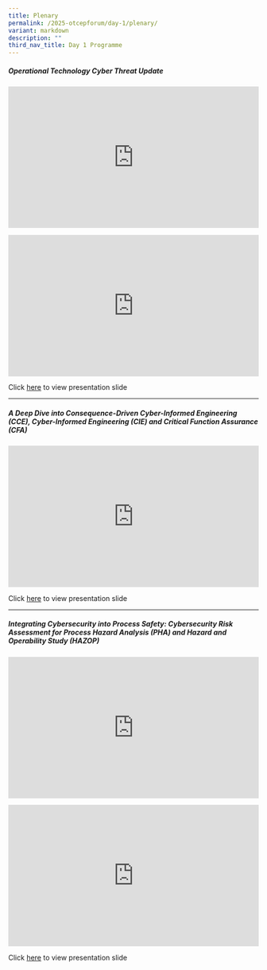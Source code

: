 ```yaml
---
title: Plenary
permalink: /2025-otcepforum/day-1/plenary/
variant: markdown
description: ""
third_nav_title: Day 1 Programme
---
```

<h5><strong>Operational Technology Cyber Threat Update</strong></h5>
<p></p>
<div class="video-container">
<iframe height="315" width="560" allowfullscreen="true" frameborder="0" src="https://www.youtube.com/embed/X6pR1qk44SQ?si=9ZoGprh2mwTybQ_Y"></iframe>
</div>
<p></p>
<div class="video-container">
<iframe height="315" width="560" allowfullscreen="true" frameborder="0" src="https://www.youtube.com/embed/tORBzh82Yig?si=7-vYTJeVshuOBhj6"></iframe>
</div>

Click [here](https://www.dropbox.com/scl/fi/7jp8h86mzuxiau59blw6u/CSA-OTCEP-Forum-2025_Presentation-Carhart-1.pdf?rlkey=o6zttduq70ob9go91e0x4lfqe&amp;st=erbprijg&amp;dl=0) to view presentation slide
<p></p>
<hr>
<p></p>
<h5><strong>A Deep Dive into Consequence-Driven Cyber-Informed Engineering (CCE), Cyber-Informed Engineering (CIE) and Critical Function Assurance (CFA)</strong></h5>
<p></p>
<div class="video-container">
<iframe height="315" width="560" allowfullscreen="true" frameborder="0" src="https://www.youtube.com/embed/speU61T5e6k?si=iH6vsBU9umCIJPuR"></iframe>
</div>

Click [here](https://www.dropbox.com/scl/fi/zbgk18lbned4s75592bzc/A-deep-dive-into-CCE-CIE-and-CFA-Tudor-Conway.pdf?rlkey=4yoc6lzqb9e4o7vq4zb1u98xt&amp;st=oy18q2cs&amp;dl=0) to view presentation slide
<p></p>
<hr>
<p></p>
<h5><strong>Integrating Cybersecurity into Process Safety: Cybersecurity Risk Assessment for Process Hazard Analysis (PHA) and Hazard and Operability Study (HAZOP)</strong></h5>
<p></p>
<div class="video-container">
<iframe height="315" width="853" allowfullscreen="true" frameborder="0" src="https://www.youtube.com/embed/c2sV_EBAw2g?si=A5qJg2nRRhcL6FTE"></iframe>
</div>
<p></p>
<div class="video-container">
<iframe height="315" width="853" allowfullscreen="true" frameborder="0" src="https://www.youtube.com/embed/cP09k5tWB28?si=TvKh_oDS7VemFmKX"></iframe>
</div>

Click [here](https://www.dropbox.com/scl/fi/pmxdai330q8ogbe1c6r9o/Integrating-Cybersecurity-into-Process-Safety-Cybersecurity-Risk-Assessment-for-Process-Hazard-Analysis-PHA-and-Hazard-and-Operability-Study-HAZOP.pdf?rlkey=evt5prp58x8orqpe9iyja9z2o&amp;st=tt5gvxzo&amp;dl=0) to view presentation slide
<p></p>

<style type="text/css"> 
	    .video-container {
      position: relative;
      padding-bottom: 56.25%; /* 16:9 */
      height: 0;
    }
    .video-container iframe {
      position: absolute;
      top: 0;
      left: 0;
      width: 100%;
      height: 100%;
    }
	</style>